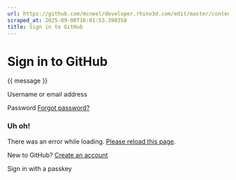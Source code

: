 ```yaml
---
url: https://github.com/mcneel/developer.rhino3d.com/edit/master/content/en/guides/scripting/_index.md
scraped_at: 2025-09-08T16:01:53.390358
title: Sign in to GitHub
---
```


# Sign in to GitHub

{{ message }}

Username or email address

Password  [Forgot password?](/password_reset)

###  Uh oh!

There was an error while loading. [Please reload this page]().

New to GitHub? [Create an
account](/signup?return_to=https%3A%2F%2Fgithub.com%2Fmcneel%2Fdeveloper.rhino3d.com%2Fedit%2Fmaster%2Fcontent%2Fen%2Fguides%2Fscripting%2F_index.md&source=login)

Sign in with a passkey

